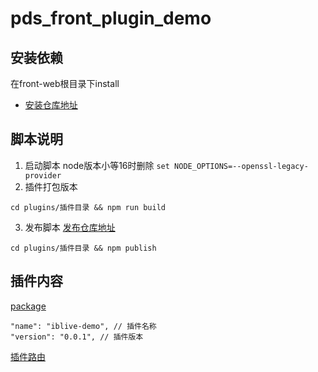 # pds_front_plugin_demo

## 安装依赖
在front-web根目录下install
- [安装仓库地址](https://oss.apexsoft.com.cn/repository/react-native-group/)

## 脚本说明

1. 启动脚本 node版本小等16时删除 `set NODE_OPTIONS=--openssl-legacy-provider`
2. 插件打包版本
```
cd plugins/插件目录 && npm run build
```
3. 发布脚本 [发布仓库地址](https://oss.apexsoft.com.cn/repository/react-native-hosted/)
```
cd plugins/插件目录 && npm publish
```

## 插件内容
[package](./plugins/iblive-asset360/package.json)
```
"name": "iblive-demo", // 插件名称
"version": "0.0.1", // 插件版本
```

[插件路由](./plugins/iblive-asset360/src/common/routes.js)
